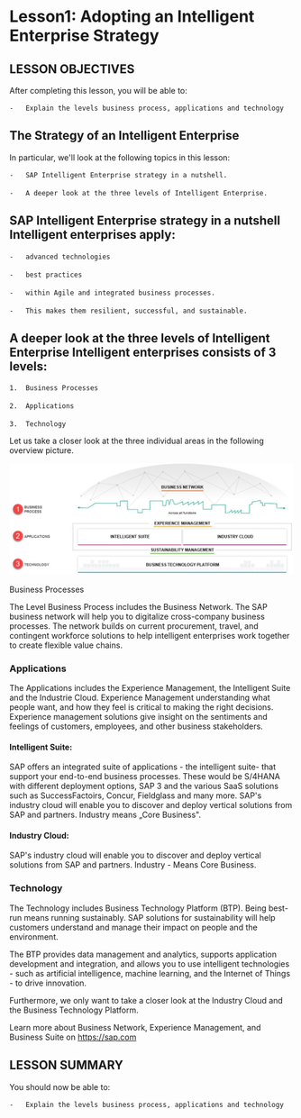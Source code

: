# Lesson1: Adopting an Intelligent Enterprise Strategy

## LESSON OBJECTIVES

 After completing this lesson, you will be able to:

    -   Explain the levels business process, applications and technology

## The Strategy of an Intelligent Enterprise

 In particular, we'll look at the following topics in this lesson:

    -   SAP Intelligent Enterprise strategy in a nutshell.
    
    -   A deeper look at the three levels of Intelligent Enterprise.

## SAP Intelligent Enterprise strategy in a nutshell Intelligent enterprises apply:

    -   advanced technologies
    
    -   best practices
    
    -   within Agile and integrated business processes.
    
    -   This makes them resilient, successful, and sustainable.

## A deeper look at the three levels of Intelligent Enterprise Intelligent enterprises consists of 3 levels:

    1.  Business Processes
    
    2.  Applications
    
    3.  Technology

 Let us take a closer look at the three individual areas in the
 following overview picture.

 ![](.//media/image5.jpeg)
 
 
 Business Processes

 The Level Business Process includes the Business Network. The SAP
 business network will help you to digitalize cross-company business
 processes. The network builds on current procurement, travel, and
 contingent workforce solutions to help intelligent enterprises work
 together to create flexible value chains.

### Applications

 The Applications includes the Experience Management, the Intelligent
 Suite and the Industrie Cloud. Experience Management understanding
 what people want, and how they feel is critical to making the right
 decisions. Experience management solutions give insight on the
 sentiments and feelings of customers, employees, and other business
 stakeholders.

#### Intelligent Suite:

 SAP offers an integrated suite of applications - the intelligent
 suite- that support your end-to-end business processes. These would be
 S/4HANA with different deployment options, SAP 3 and the various SaaS
 solutions such as SuccessFactoirs, Concur, Fieldglass and many more.
 SAP's industry cloud will enable you to discover and deploy vertical
 solutions from SAP and partners. Industry means „Core Business".

#### Industry Cloud:

 SAP's industry cloud will enable you to discover and deploy vertical
 solutions from SAP and partners. Industry - Means Core Business.

### Technology

 The Technology includes Business Technology Platform (BTP). Being
 best-run means running sustainably. SAP solutions for sustainability
 will help customers understand and manage their impact on people and
 the environment.

 The BTP provides data management and analytics, supports application
 development and integration, and allows you to use intelligent
 technologies - such as artificial intelligence, machine learning, and
 the Internet of Things - to drive innovation.

 Furthermore, we only want to take a closer look at the Industry Cloud
 and the Business Technology Platform.

 Learn more about Business Network, Experience Management, and Business
 Suite on https://sap.com
 
## LESSON SUMMARY

 You should now be able to:

    -   Explain the levels business process, applications and technology

